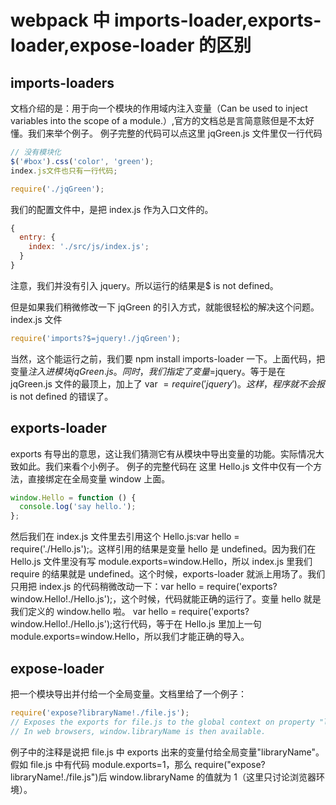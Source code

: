 # webpack 中 imports-loader,exports-loader,expose-loader 的区别

## imports-loaders

文档介绍的是：用于向一个模块的作用域内注入变量（Can be used to inject variables into the scope of a module.）,官方的文档总是言简意赅但是不太好懂。我们来举个例子。
例子完整的代码可以点这里
jqGreen.js 文件里仅一行代码

```js
// 没有模块化
$('#box').css('color', 'green');
index.js文件也只有一行代码;
```

```js
require('./jqGreen');
```

我们的配置文件中，是把 index.js 作为入口文件的。

```js
{
  entry: {
    index: './src/js/index.js';
  }
}
```

注意，我们并没有引入 jquery。所以运行的结果是\$ is not defined。

但是如果我们稍微修改一下 jqGreen 的引入方式，就能很轻松的解决这个问题。
index.js 文件

```js
require('imports?$=jquery!./jqGreen');
```

当然，这个能运行之前，我们要 npm install imports-loader 一下。上面代码，把变量$注入进模块jqGreen.js。同时，我们指定了变量$=jquery。等于是在 jqGreen.js 文件的最顶上，加上了 var $=require('jquery')。这样，程序就不会报$ is not defined 的错误了。

## exports-loader

exports 有导出的意思，这让我们猜测它有从模块中导出变量的功能。实际情况大致如此。我们来看个小例子。
例子的完整代码在 这里
Hello.js 文件中仅有一个方法，直接绑定在全局变量 window 上面。

```js
window.Hello = function () {
  console.log('say hello.');
};
```

然后我们在 index.js 文件里去引用这个 Hello.js:var hello = require('./Hello.js');。这样引用的结果是变量 hello 是 undefined。因为我们在 Hello.js 文件里没有写 module.exports=window.Hello，所以 index.js 里我们 require 的结果就是 undefined。这个时候，exports-loader 就派上用场了。我们只用把 index.js 的代码稍微改动一下：var hello = require('exports?window.Hello!./Hello.js');，这个时候，代码就能正确的运行了。变量 hello 就是我们定义的 window.hello 啦。
var hello = require('exports?window.Hello!./Hello.js');这行代码，等于在 Hello.js 里加上一句 module.exports=window.Hello，所以我们才能正确的导入。

## expose-loader

把一个模块导出并付给一个全局变量。文档里给了一个例子：

```js
require('expose?libraryName!./file.js');
// Exposes the exports for file.js to the global context on property "libraryName".
// In web browsers, window.libraryName is then available.
```

例子中的注释是说把 file.js 中 exports 出来的变量付给全局变量"libraryName"。假如 file.js 中有代码 module.exports=1，那么 require("expose?libraryName!./file.js")后 window.libraryName 的值就为 1（这里只讨论浏览器环境）。
